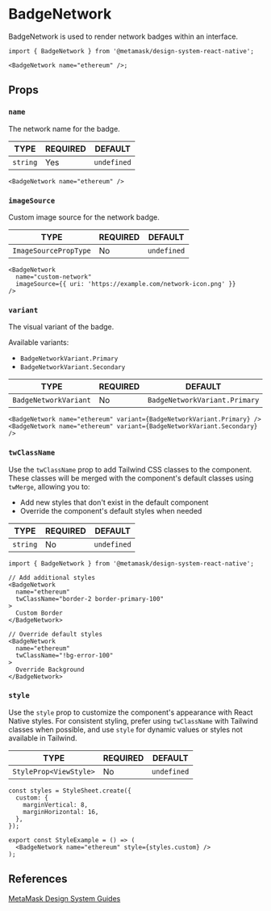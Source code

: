 # BadgeNetwork

BadgeNetwork is used to render network badges within an interface.

```tsx
import { BadgeNetwork } from '@metamask/design-system-react-native';

<BadgeNetwork name="ethereum" />;
```

## Props

### `name`

The network name for the badge.

| TYPE | REQUIRED | DEFAULT |
|------|----------|---------|
| `string` | Yes | `undefined` |

```tsx
<BadgeNetwork name="ethereum" />
```

### `imageSource`

Custom image source for the network badge.

| TYPE | REQUIRED | DEFAULT |
|------|----------|---------|
| `ImageSourcePropType` | No | `undefined` |

```tsx
<BadgeNetwork 
  name="custom-network"
  imageSource={{ uri: 'https://example.com/network-icon.png' }}
/>
```

### `variant`

The visual variant of the badge.

Available variants:

- `BadgeNetworkVariant.Primary`
- `BadgeNetworkVariant.Secondary`

| TYPE | REQUIRED | DEFAULT |
|------|----------|---------|
| `BadgeNetworkVariant` | No | `BadgeNetworkVariant.Primary` |

```tsx
<BadgeNetwork name="ethereum" variant={BadgeNetworkVariant.Primary} />
<BadgeNetwork name="ethereum" variant={BadgeNetworkVariant.Secondary} />
```

### `twClassName`

Use the `twClassName` prop to add Tailwind CSS classes to the component. These classes will be merged with the component's default classes using `twMerge`, allowing you to:

- Add new styles that don't exist in the default component
- Override the component's default styles when needed

| TYPE | REQUIRED | DEFAULT |
|------|----------|---------|
| `string` | No | `undefined` |

```tsx
import { BadgeNetwork } from '@metamask/design-system-react-native';

// Add additional styles
<BadgeNetwork 
  name="ethereum"
  twClassName="border-2 border-primary-100"
>
  Custom Border
</BadgeNetwork>

// Override default styles
<BadgeNetwork 
  name="ethereum"
  twClassName="!bg-error-100"
>
  Override Background
</BadgeNetwork>
```

### `style`

Use the `style` prop to customize the component's appearance with React Native styles. For consistent styling, prefer using `twClassName` with Tailwind classes when possible, and use `style` for dynamic values or styles not available in Tailwind.

| TYPE | REQUIRED | DEFAULT |
|------|----------|---------|
| `StyleProp<ViewStyle>` | No | `undefined` |

```tsx
const styles = StyleSheet.create({
  custom: {
    marginVertical: 8,
    marginHorizontal: 16,
  },
});

export const StyleExample = () => (
  <BadgeNetwork name="ethereum" style={styles.custom} />
);
```

## References

[MetaMask Design System Guides](https://www.notion.so/MetaMask-Design-System-Guides-Design-f86ecc914d6b4eb6873a122b83c12940)
